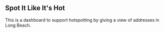 Spot It Like It's Hot
--------------------

This is a dashboard to support hotspotting by giving a view of addresses in Long Beach.
